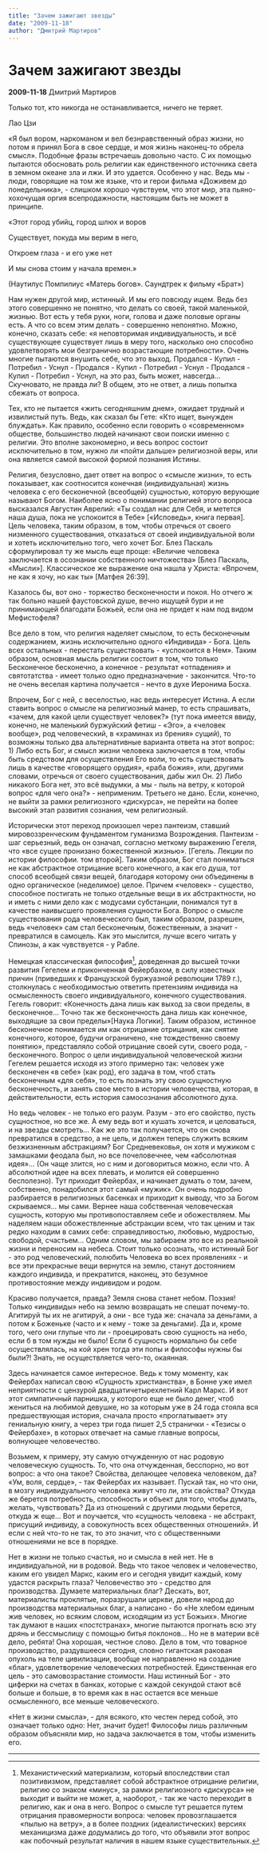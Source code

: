 ```yaml
---
title: "Зачем зажигают звезды"
date: "2009-11-18"
author: "Дмитрий Мартиров"
---
```


# Зачем зажигают звезды

**2009-11-18** Дмитрий Мартиров

Только тот, кто никогда не останавливается, ничего не теряет.

Лао Цзи

«Я был вором, наркоманом и вел безнравственный образ жизни, но потом я принял Бога в свое сердце, и моя жизнь наконец-то обрела смысл». Подобные фразы встречаешь довольно часто. С их помощью пытаются обосновать роль религии как единственного источника света в земном океане зла и лжи. И это удается. Особенно у нас. Ведь мы - люди, говорящие на том же языке, что и герои фильма «Доживем до понедельника», - слишком хорошо чувствуем, что этот мир, эта пьяно-хохочущая оргия всепродажности, настоящим быть не может в принципе.

«Этот город убийц, город шлюх и воров

Существует, покуда мы верим в него,

Откроем глаза - и его уже нет

И мы снова стоим у начала времен.» 

 (Наутилус Помпилиус «Матерь богов». Саундтрек к фильму «Брат»)

Нам нужен другой мир, истинный. И мы его повсюду ищем. Ведь без этого совершенно не понятно, что делать со своей, такой маленькой, жизнью. Вот есть у тебя руки, ноги, голова и даже половые органы есть. А что со всем этим делать - совершенно непонятно. Можно, конечно, сказать себе: «я неповторимая индивидуальность, и всё существующее существует лишь в меру того, насколько оно способно удовлетворять мои безгранично возрастающие потребности». Очень многие пытаются внушить себе, что это выход. Продался - Купил - Потребил - Уснул - Продался - Купил - Потребил - Уснул - Продался - Купил - Потребил - Уснул, на это раз, быть может, навсегда... Скучновато, не правда ли? В общем, это не ответ, а лишь попытка сбежать от вопроса.

Тех, кто не пытается «жить сегодняшним днем», ожидает трудный и извилистый путь. Ведь, как сказал бы Гете: «Кто ищет, вынужден блуждать». Как правило, особенно если говорить о «современном» обществе, большинство людей начинают свои поиски именно с религии. Это вполне закономерно, и весь вопрос состоит исключительно в том, нужно ли «пойти дальше» религиозной веры, или она является самой высокой формой познания Истины.

Религия, безусловно, дает ответ на вопрос о «смысле жизни», то есть показывает, как соотносится конечная (индивидуальная) жизнь человека с его бесконечной (всеобщей) сущностью, которую верующие называют Богом. Наиболее ясно о понимании религией этого вопроса высказался Августин Аврелий: «Ты создал нас для Себя, и метется наша душа, пока не успокоится в Тебе» [«Исповедь», книга первая]. Цель человека, таким образом, в том, чтобы отречься от своего низменного существования, отказаться от своей индивидуальной воли и хотеть исключительно того, чего хочет Бог. Блез Паскаль сформулировал ту же мысль еще проще: «Величие человека заключается в осознании собственного ничтожества» [Блез Паскаль, «Мысли»]. Классическое же выражение она нашла у Христа: «Впрочем, не как я хочу, но как ты» [Матфея 26:39].

Казалось бы, вот оно - торжество бесконечности и покоя. Но отчего ж так больно нашей фаустовской душе, вечно ищущей бури и не принимающей благодати Божьей, если она не придет к нам под видом Мефистофеля?

Все дело в том, что религия наделяет смыслом, то есть бесконечным содержанием, жизнь исключительно одного «Индивида» - Бога. Цель всех остальных - перестать существовать - «успокоится в Нем». Таким образом, основная мысль религии состоит в том, что только Бесконечное бесконечно, а конечное - результат «отпадения» и святотатства - имеет только одно предназначение - закончится. Что-то не очень веселая картина получается - нечто в духе Иеронима Босха.

Впрочем, Бог с ней, с веселостью, нас ведь интересует Истина. А если ставить вопрос о смысле на религиозный манер, то есть спрашивать, «зачем, для какой цели существует человек?» (тут пока имеется ввиду, конечно, не маленький буржуйский фетиш - «Эго», а «человек вообще», род человеческий, в «храминах из брения» сущий), то возможны только два альтернативные варианта ответа на этот вопрос: 1) Либо есть Бог, и смысл жизни человека заключается в том, чтобы быть средством для осуществления Его воли, то есть существовать лишь в качестве «говорящего орудия», «раба божия», или, другими словами, отречься от своего существования, дабы жил Он. 2) Либо никакого Бога нет, это всё выдумки, а мы - пыль на ветру, к которой вопрос «для чего она?» - неприменим. Третьего не дано. Если, конечно, не выйти за рамки религиозного «дискурса», не перейти на более высокий этап развития сознания, чем религиозный.

Исторически этот переход произошел через пантеизм, ставший мировоззренческим фундаментом гуманизма Возрождения. Пантеизм - шаг серьезный, ведь он означал, согласно меткому выражению Гегеля, что «все сущее пронизано божественной жизнью». [Гегель. Лекции по истории философии. том второй]. Таким образом, Бог стал пониматься не как абстрактное отрицание всего конечного, а как его душа, тот способ всеобщей связи вещей, благодаря которому они объединены в одно органическое (неделимое) целое. Причем «человек» - существо, способное постигать не только отдельные вещи в их абстрактности, но и иметь с ними дело как с модусами субстанции, понимался тут в качестве наивысшего проявления сущности Бога. Вопрос о смысле существования рода человеческого был, таким образом, разрешен, ведь «человек» сам стал бесконечным, божественным, а значит - превратился в самоцель. Как это мыслится, лучше всего читать у Спинозы, а как чувствуется - у Рабле.

Немецкая классическая философия[^1], доведенная до высшей точки развития Гегелем и приконченная Фейербахом, в силу известных причин (приведших к Французской буржуазной революции 1789 г.), столкнулась с необходимостью ответить претензиям индивида на осмысленность своего индивидуального, конечного существования. Гегель говорит: «Конечность дана лишь как выход за свои пределы, в бесконечное... Точно так же бесконечность дана лишь как конечное, выходящие за свои пределы»[Наука Логики]. Таким образом, истинное бесконечное понимается им как отрицание отрицания, как снятие конечного, которое, будучи ограничено, «не тождественно своему понятию», представляло собой отрицание своей сути, своего рода, - бесконечного. Вопрос о цели индивидуальной человеческой жизни Гегелем решается исходя из этого примерно так: человек уже бесконечен «в себе» (как род), его задача в том, чтоб стать бесконечным «для себя», то есть познать эту свою сущностную бесконечность, и занять свое место в истории человечества, которая, в действительности, есть история самосознания абсолютного духа.

Но ведь человек - не только его разум. Разум - это его свойство, пусть сущностное, но все же. А ему ведь вот и кушать хочется, и целоваться, и на звезды смотреть... Как же это так получается, что он снова превратился в средство, а не цель, и должен теперь служить всяким безжизненным абстракциям? Бог Средневековья, он хотя и мужиком с замашками феодала был, но все почеловечнее, чем «абсолютная идея»... (Он чаще злится, но с ним и договориться можно, если что. А абсолютной идее на всех плевать, и молится ей совершенно бесполезно). Тут приходит Фейербах, и начинает думать о том, зачем, собственно, понадобился этот самый «мужик». Он очень подробно разбирается в религиозных басенках и приходит к выводу, что за Богом скрываемся... мы сами. Вернее наша собственная человеческая сущность, которую мы противопоставляем себе и обожествляем. Мы наделяем наши обожествленные абстракции всем, что так ценим и так редко находим в самих себе: справедливостью, любовью, мудростью, свободой, счастьем... Одним словом, мы забираем это все из реальной жизни и переносим на небеса. Стоит только осознать, что истинный Бог - это род человеческий, полюбить Человека во всех проявлениях - и все эти прекрасные вещи вернутся на землю, станут достоянием каждого индивида, и прекратится, наконец, это безумное противостояние между индивидом и родом.

Красиво получается, правда? Земля снова станет небом. Поэзия! Только «индивиды» небо на землю возвращать не спешат почему-то. Агитируй ты их не агитируй, а они - все туда же: сначала за деньгами, а потом к Боженьке (часто и к нему - тоже за деньгами). Да и, кроме того, чего они глупые что ли - проецировать свою сущность на небо, если б в том нужды не было! Если б сущность нормально бы себе осуществлялась, на кой хрен тогда эти попы и философы нужны бы были?! Знать, не осуществляется чего-то, окаянная.

Здесь начинается самое интересное. Ведь к тому моменту, как Фейербах написал свою «Сущность христианства», в Бонне уже имел неприятности с цензурой двадцатичетырехлетний Карл Маркс. И вот этот симпатичный парнишка, у которого еще не было денег, чтоб жениться на любимой девушке, но за которым уже в 24 года стояла вся предшествующая история, сначала просто «проглатывает» эту гениальную книгу, а через три года пишет 2,5 странички - «Тезисы о Фейербахе», в которых отвечает на самые главные вопросы, волнующее человечество.

Возьмем, к примеру, эту самую отчужденную от нас родовую человеческую сущность. То, что она отчужденная, бесспорно, но вот вопрос: а что она такое? Свойства, делающее человека человеком, да? «Ум, воля, сердце», - так Фейербах их называет. Пускай так, но что они, в мозгу индивидуального человека живут что ли, эти свойства? Откуда же берется потребность, способность и объект для того, чтобы думать, желать, чувствовать? Да из отношений с другими людьми берется, откуда ж еще... Вот и поучается, что «сущность человека - не абстракт, присущий индивиду, а совокупность всех общественных отношений». И если с ней что-то не так, то это значит, что с общественными отношениями не все в порядке.

Нет в жизни не только счастья, но и смысла в ней нет. Не в индивидуальной, ни в родовой. Ведь что такое человек и человечество, каким его увидел Маркс, каким его и сегодня увидит каждый, кому удастся раскрыть глаза? Человечество это - средство для производства. Думаете материальных благ? Дескать, вот, материалисты проклятые, поразрушали церкви, довели народ до производства материальных благ, а написано - бо «Не хлебом единым жив человек, но всяким словом, исходящим из уст Божьих». Многие так думают в наших «постстранах», многие пытаются прогнать всю эту дрянь и бессмыслицу с помощью битья поклонов... Но не в материи всё дело, ребята! Она хорошая, честное слово. Дело в том, что товарное производство, раздувшееся сегодня, словно гигантская раковая опухоль на теле цивилизации, вообще не направленно на создание «благ», удовлетворение человеческих потребностей. Единственная его цель - это самовозрастание стоимости. Наш истинный Бог - это циферки на счетах в банках, которые с каждой секундой стают всё больше и больше, в то время как в нас остается все меньше осмысленного, все меньше человеческого.

«Нет в жизни смысла», - для всякого, кто честен перед собой, это означает только одно: Нет, значит будет! Философы лишь различным образом объясняли мир, но задача заключается в том, чтобы изменить его.

____

[^1]: Механистический материализм, который впоследствии стал позитивизмом, представляет собой абстрактное отрицание религии, религию со знаком «минус», за рамки религиозного «дискурса» не выходит и выйти не может, а, наоборот, - так же часто переходит в религию, как и она в него. Вопрос о смысле тут решается путем отрицания правомерности вопроса: человек провозглашается «пылью на ветру», а в более поздних (идеалистических) версиях механицизма даже додумались до того, что объявили этот вопрос как побочный результат наличия в нашем языке существительных.